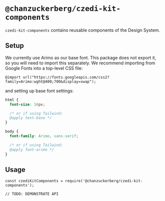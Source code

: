 # `@chanzuckerberg/czedi-kit-components`

`czedi-kit-components` contains reusable components of the Design System.

## Setup

We currently use Arimo as our base font. This package does not export it, so you will need to import this separately. We recommend importing from Google Fonts into a top-level CSS file:

```
@import url("https://fonts.googleapis.com/css2?family=Arimo:wght@400;700&display=swap");
```

and setting up base font settings:

```css
html {
  font-size: 16px;

  /* or if using Tailwind:
  @apply text-base */
}

body {
  font-family: Arimo, sans-serif;

  /* or if using Tailwind:
  @apply font-arimo */
}
```

## Usage

```
const czediKitComponents = require('@chanzuckerberg/czedi-kit-components');

// TODO: DEMONSTRATE API
```
